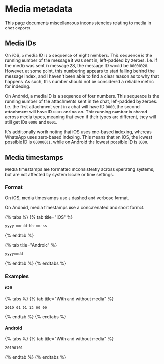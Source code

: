 # Media metadata

This page documents miscellaneous inconsistencies relating to media in chat exports.

## Media IDs

On iOS, a media ID is a sequence of eight numbers. This sequence is the running number of the message it was sent in, left-padded by zeroes. I.e. if the media was sent in message 28, the message ID would be `00000028`. However, at some point, this numbering appears to start falling behind the message index, and I haven't been able to find a clear reason as to why that happens. As such, this number should not be considered a reliable metric for indexing.

On Android, a media ID is a sequence of four numbers. This sequence is the running number of the attachments sent in the chat, left-padded by zeroes. I.e. the first attachment sent in a chat will have ID `0000`, the second attachment will have ID `0001` and so on. This running number is shared across media types, meaning that even if their types are different, they will still get IDs `0000` and `0001`.

It's additionally worth noting that iOS uses one-based indexing, whereas WhatsApp uses zero-based indexing. This means that on iOS, the lowest possible ID is `00000001`, while on Android the lowest possible ID is `0000`.

## Media timestamps

Media timestamps are formatted inconsistently across operating systems, but are not affected by system locale or time settings.

### Format

On iOS, media timestamps use a dashed and verbose format.

On Android, media timestamps use a concatenated and short format.

{% tabs %}
{% tab title="iOS" %}
```bash
yyyy-mm-dd-hh-mm-ss
```
{% endtab %}

{% tab title="Android" %}
```bash
yyyymmdd
```
{% endtab %}
{% endtabs %}

### Examples

#### iOS

{% tabs %}
{% tab title="With and without media" %}
```text
2019-01-01-12-00-00
```
{% endtab %}
{% endtabs %}

#### Android

{% tabs %}
{% tab title="With and without media" %}
```text
20190101
```
{% endtab %}
{% endtabs %}

